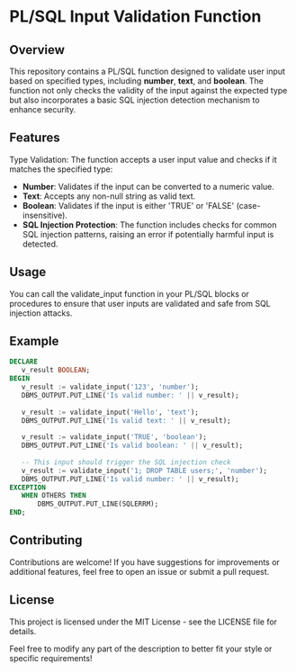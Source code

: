 # PL/SQL Input Validation Function
## Overview
This repository contains a PL/SQL function designed to validate user input based on specified types, including **number**, **text**, and **boolean**. The function not only checks the validity of the input against the expected type but also incorporates a basic SQL injection detection mechanism to enhance security.

## Features
Type Validation: The function accepts a user input value and checks if it matches the specified type:
- **Number**: Validates if the input can be converted to a numeric value.
- **Text**: Accepts any non-null string as valid text.
- **Boolean**: Validates if the input is either 'TRUE' or 'FALSE' (case-insensitive).
- **SQL Injection Protection**: The function includes checks for common SQL injection patterns, raising an error if potentially harmful input is detected.
## Usage
You can call the validate_input function in your PL/SQL blocks or procedures to ensure that user inputs are validated and safe from SQL injection attacks.

## Example

 ```sql
DECLARE
    v_result BOOLEAN;
BEGIN
    v_result := validate_input('123', 'number');
    DBMS_OUTPUT.PUT_LINE('Is valid number: ' || v_result);
    
    v_result := validate_input('Hello', 'text');
    DBMS_OUTPUT.PUT_LINE('Is valid text: ' || v_result);
    
    v_result := validate_input('TRUE', 'boolean');
    DBMS_OUTPUT.PUT_LINE('Is valid boolean: ' || v_result);
    
    -- This input should trigger the SQL injection check
    v_result := validate_input('1; DROP TABLE users;', 'number');
    DBMS_OUTPUT.PUT_LINE('Is valid number: ' || v_result);
EXCEPTION
    WHEN OTHERS THEN
        DBMS_OUTPUT.PUT_LINE(SQLERRM);
END;
```

## Contributing
Contributions are welcome! If you have suggestions for improvements or additional features, feel free to open an issue or submit a pull request.

## License
This project is licensed under the MIT License - see the LICENSE file for details.

Feel free to modify any part of the description to better fit your style or specific requirements!
